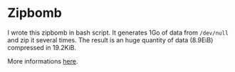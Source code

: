# Zipbomb

I wrote this zipbomb in bash script. It generates 1Go of data from `/dev/null` and zip it several times. The result is an huge quantity of data (8.9EiB) compressed in 19.2KiB.

More informations [here](https://theverybeststories.blogspot.fr/2012/10/how-45-petabytes-can-be-compressed-to.html).
